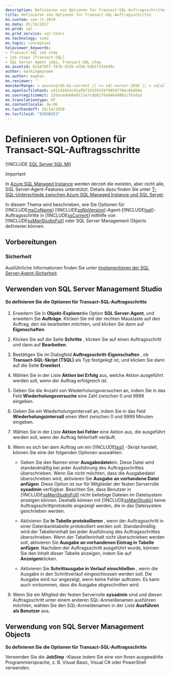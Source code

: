 ```yaml
---
description: Definieren von Optionen für Transact-SQL-Auftragsschritte
title: Definieren von Optionen für Transact-SQL-Auftragsschritte
ms.custom: seo-lt-2019
ms.date: 01/19/2017
ms.prod: sql
ms.prod_service: sql-tools
ms.technology: ssms
ms.topic: conceptual
helpviewer_keywords:
- Transact-SQL job step
- job steps [Transact-SQL]
- SQL Server Agent jobs, Transact-SQL step
ms.assetid: b2a47057-f6fb-432b-a7b6-5d61f33a5d9c
author: markingmyname
ms.author: maghan
ms.reviewer: ''
monikerRange: = azuresqldb-mi-current || >= sql-server-2016 || = sqlallproducts-allversions
ms.openlocfilehash: a41c43454c91a95f3d359319f99597704c6b859e
ms.sourcegitcommit: 22dacedeb6e8721e7cdb6279a946d4002cfb5da3
ms.translationtype: HT
ms.contentlocale: de-DE
ms.lasthandoff: 10/14/2020
ms.locfileid: "92038253"
---
```

# <a name="define-transact-sql-job-step-options"></a>Definieren von Optionen für Transact-SQL-Auftragsschritte
[!INCLUDE [SQL Server SQL MI](../../includes/applies-to-version/sql-asdbmi.md)]

> [!IMPORTANT]  
> In [Azure SQL Managed Instance](/azure/sql-database/sql-database-managed-instance) werden derzeit die meisten, aber nicht alle, SQL Server-Agent-Features unterstützt. Details dazu finden Sie unter [T-SQL-Unterschiede zwischen Azure SQL Managed Instance und SQL Server](/azure/sql-database/sql-database-managed-instance-transact-sql-information#sql-server-agent).

In diesem Thema wird beschrieben, wie Sie Optionen für [!INCLUDE[msCoName](../../includes/msconame_md.md)] [!INCLUDE[ssNoVersion](../../includes/ssnoversion-md.md)]-Agent-[!INCLUDE[tsql](../../includes/tsql-md.md)]-Auftragsschritte in [!INCLUDE[ssCurrent](../../includes/sscurrent-md.md)] mithilfe von [!INCLUDE[ssManStudioFull](../../includes/ssmanstudiofull-md.md)] oder SQL Server Management Objects definieren können.  
  
## <a name="before-you-begin"></a><a name="BeforeYouBegin"></a>Vorbereitungen  
  
### <a name="security"></a><a name="Security"></a>Sicherheit  
Ausführliche Informationen finden Sie unter [Implementieren der SQL Server-Agent-Sicherheit](../../ssms/agent/implement-sql-server-agent-security.md).  
  
## <a name="using-sql-server-management-studio"></a><a name="SSMS"></a>Verwenden von SQL Server Management Studio  
  
#### <a name="to-define-transact-sql-job-step-options"></a>So definieren Sie die Optionen für Transact-SQL-Auftragsschritte  
  
1.  Erweitern Sie in **Objekt-Explorer**die Option **SQL Server-Agent**, und erweitern Sie **Aufträge**. Klicken Sie mit der rechten Maustaste auf den Auftrag, den sie bearbeiten möchten, und klicken Sie dann auf **Eigenschaften**.  
  
2.  Klicken Sie auf die Seite **Schritte** , klicken Sie auf einen Auftragsschritt und dann auf **Bearbeiten**.  
  
3.  Bestätigen Sie im Dialogfeld **Auftragsschritt-Eigenschaften** , ob **Transact-SQL-Skript (TSQL)** als Typ festgelegt ist, und klicken Sie dann auf die Seite **Erweitert** .  
  
4.  Wählen Sie in der Liste **Aktion bei Erfolg** aus, welche Aktion ausgeführt werden soll, wenn der Auftrag erfolgreich ist.  
  
5.  Geben Sie die Anzahl von Wiederholungsversuchen an, indem Sie in das Feld **Wiederholungsversuche** eine Zahl zwischen 0 und 9999 eingeben.  
  
6.  Geben Sie ein Wiederholungsintervall an, indem Sie in das Feld **Wiederholungsintervall** einen Wert zwischen 0 und 9999 Minuten eingeben.  
  
7.  Wählen Sie in der Liste **Aktion bei Fehler** eine Aktion aus, die ausgeführt werden soll, wenn der Auftrag fehlerhaft verläuft.  
  
8.  Wenn es sich bei dem Auftrag um ein [!INCLUDE[tsql](../../includes/tsql-md.md)] -Skript handelt, können Sie eine der folgenden Optionen auswählen:  
  
    -   Geben Sie den Namen einer **Ausgabedatei**ein. Diese Datei wird standardmäßig bei jeder Ausführung des Auftragsschrittes überschrieben. Wenn Sie nicht möchten, dass die Ausgabedatei überschrieben wird, aktivieren Sie **Ausgabe an vorhandene Datei anfügen**. Diese Option ist nur für Mitglieder der festen Serverrolle **sysadmin** verfügbar. Beachten Sie, dass Benutzer in [!INCLUDE[ssManStudioFull](../../includes/ssmanstudiofull-md.md)] nicht beliebige Dateien im Dateisystem anzeigen können. Deshalb können mit [!INCLUDE[ssManStudio](../../includes/ssmanstudio-md.md)] keine Auftragsschrittprotokolle angezeigt werden, die in das Dateisystem geschrieben werden.  
  
    -   Aktivieren Sie **In Tabelle protokollieren** , wenn der Auftragsschritt in einer Datenbanktabelle protokolliert werden soll. Standardmäßig wird der Tabelleninhalt bei jeder Ausführung des Auftragsschrittes überschrieben. Wenn der Tabelleninhalt nicht überschrieben werden soll, aktivieren Sie **Ausgabe an vorhandenen Eintrag in Tabelle anfügen**. Nachdem der Auftragsschritt ausgeführt wurde, können Sie den Inhalt dieser Tabelle anzeigen, indem Sie auf **Anzeigen**klicken.  
  
    -   Aktivieren Sie **Schrittausgabe in Verlauf einschließen** , wenn die Ausgabe in den Schrittverlauf eingeschlossen werden soll. Die Ausgabe wird nur angezeigt, wenn keine Fehler auftraten. Es kann auch vorkommen, dass die Ausgabe abgeschnitten wird.  
  
9. Wenn Sie ein Mitglied der festen Serverrolle **sysadmin** sind und diesen Auftragsschritt unter einem anderen SQL-Anmeldenamen ausführen möchten, wählen Sie den SQL-Anmeldenamen in der Liste **Ausführen als Benutzer** aus.  
  
## <a name="using-sql-server-management-objects"></a><a name="SMO"></a>Verwendung von SQL Server Management Objects  
**So definieren Sie die Optionen für Transact-SQL-Auftragsschritte**  
  
Verwenden Sie die **JobStep** -Klasse indem Sie eine von Ihnen ausgewählte Programmiersprache, z. B. Visual Basic, Visual C# oder PowerShell verwenden.  
